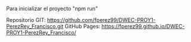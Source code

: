 Para inicializar el proyecto "npm run"

Repositorio GIT: https://github.com/fperez99/DWEC-PROY1-PerezRey_Francisco.git
GitHub Pages: https://fperez99.github.io/DWEC-PROY1-PerezRey_Francisco/
